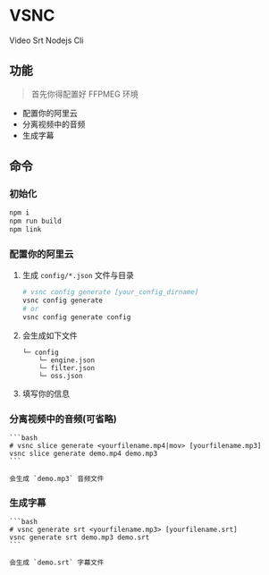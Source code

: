 # VSNC

Video Srt Nodejs Cli

## 功能

> 首先你得配置好 FFPMEG 环境

- 配置你的阿里云
- 分离视频中的音频
- 生成字幕

## 命令

### 初始化

```bash
npm i
npm run build
npm link
```

### 配置你的阿里云

1. 生成 `config/*.json` 文件与目录

   ```bash
   # vsnc config generate [your_config_dirname]
   vsnc config generate
   # or
   vsnc config generate config
   ```

2. 会生成如下文件

   ```
   └─ config
       └─ engine.json
       └─ filter.json
       └─ oss.json
   ```

3. 填写你的信息

### 分离视频中的音频(可省略)

    ```bash
    # vsnc slice generate <yourfilename.mp4|mov> [yourfilename.mp3]
    vsnc slice generate demo.mp4 demo.mp3
    ```

    会生成 `demo.mp3` 音频文件

### 生成字幕

    ```bash
    # vsnc generate srt <yourfilename.mp3> [yourfilename.srt]
    vsnc generate srt demo.mp3 demo.srt
    ```

    会生成 `demo.srt` 字幕文件
